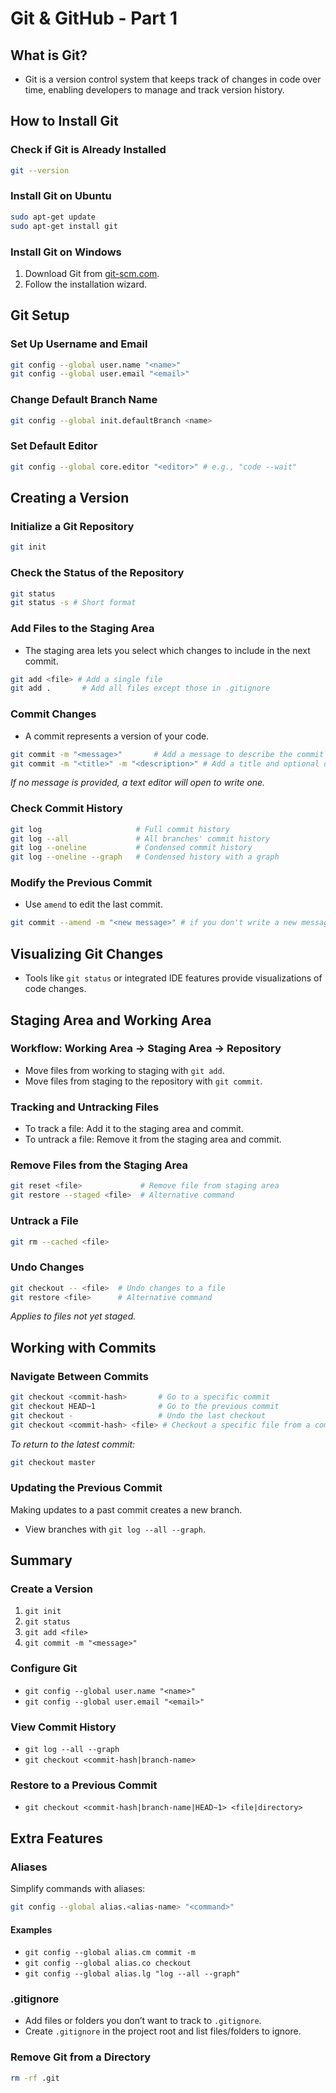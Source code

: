 # Git & GitHub - Part 1

## What is Git?

- Git is a version control system that keeps track of changes in code over time, enabling developers to manage and track version history.

## How to Install Git

### Check if Git is Already Installed

```bash
git --version
```

### Install Git on Ubuntu

```bash
sudo apt-get update
sudo apt-get install git
```

### Install Git on Windows

1. Download Git from [git-scm.com](https://git-scm.com).
2. Follow the installation wizard.

## Git Setup

### Set Up Username and Email

```bash
git config --global user.name "<name>"
git config --global user.email "<email>"
```

### Change Default Branch Name

```bash
git config --global init.defaultBranch <name>
```

### Set Default Editor

```bash
git config --global core.editor "<editor>" # e.g., "code --wait"
```

## Creating a Version

### Initialize a Git Repository

```bash
git init
```

### Check the Status of the Repository

```bash
git status
git status -s # Short format
```

### Add Files to the Staging Area

- The staging area lets you select which changes to include in the next commit.

```bash
git add <file> # Add a single file
git add .       # Add all files except those in .gitignore
```

### Commit Changes

- A commit represents a version of your code.

```bash
git commit -m "<message>"       # Add a message to describe the commit
git commit -m "<title>" -m "<description>" # Add a title and optional description
```

_If no message is provided, a text editor will open to write one._

### Check Commit History

```bash
git log                     # Full commit history
git log --all               # All branches' commit history
git log --oneline           # Condensed commit history
git log --oneline --graph   # Condensed history with a graph
```

### Modify the Previous Commit

- Use `amend` to edit the last commit.

```bash
git commit --amend -m "<new message>" # if you don't write a new message, the text editor will open
```

## Visualizing Git Changes

- Tools like `git status` or integrated IDE features provide visualizations of code changes.

## Staging Area and Working Area

### Workflow: Working Area → Staging Area → Repository

- Move files from working to staging with `git add`.
- Move files from staging to the repository with `git commit`.

### Tracking and Untracking Files

- To track a file: Add it to the staging area and commit.
- To untrack a file: Remove it from the staging area and commit.

### Remove Files from the Staging Area

```bash
git reset <file>             # Remove file from staging area
git restore --staged <file>  # Alternative command
```

### Untrack a File

```bash
git rm --cached <file>
```

### Undo Changes

```bash
git checkout -- <file>  # Undo changes to a file
git restore <file>      # Alternative command
```

_Applies to files not yet staged._

## Working with Commits

### Navigate Between Commits

```bash
git checkout <commit-hash>       # Go to a specific commit
git checkout HEAD~1              # Go to the previous commit
git checkout -                   # Undo the last checkout
git checkout <commit-hash> <file> # Checkout a specific file from a commit
```

_To return to the latest commit:_

```bash
git checkout master
```

### Updating the Previous Commit

Making updates to a past commit creates a new branch.

- View branches with `git log --all --graph`.

## Summary

### Create a Version

1. `git init`
2. `git status`
3. `git add <file>`
4. `git commit -m "<message>"`

### Configure Git

- `git config --global user.name "<name>"`
- `git config --global user.email "<email>"`

### View Commit History

- `git log --all --graph`
- `git checkout <commit-hash|branch-name>`

### Restore to a Previous Commit

- `git checkout <commit-hash|branch-name|HEAD~1> <file|directory>`

## Extra Features

### Aliases

Simplify commands with aliases:

```bash
git config --global alias.<alias-name> "<command>"
```

#### Examples

- `git config --global alias.cm commit -m`
- `git config --global alias.co checkout`
- `git config --global alias.lg "log --all --graph"`

### .gitignore

- Add files or folders you don’t want to track to `.gitignore`.
- Create `.gitignore` in the project root and list files/folders to ignore.

### Remove Git from a Directory

```bash
rm -rf .git
```
